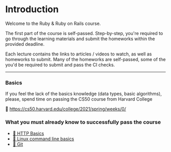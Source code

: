 # Introduction

Welcome to the Ruby & Ruby on Rails course.

The first part of the course is self-passed. 
Step-by-step, you're required to go through the learning materials and submit the homeworks within the provided deadline.

Each lecture contains the links to articles / videos to watch, as well as homeworks to submit. 
Many of the homeworks are self-passed, some of the you'd be required to submit and pass the CI checks.

---

### Basics

If you feel the lack of the basics knowledge (data types, basic algorithms), please, spend time on passing the CS50 course from Harvard College

🔗 https://cs50.harvard.edu/college/2021/spring/weeks/0/

### What you must already know to successfully pass the course

- [🔗 HTTP Basics](https://developer.mozilla.org/en-US/docs/Web/HTTP/Overview)
- [🔗 Linux command line basics](https://maker.pro/linux/tutorial/basic-linux-commands-for-beginners)
- [🔗 Git](https://learngitbranching.js.org/)

